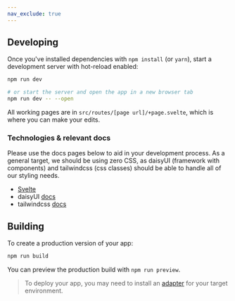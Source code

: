 ```yaml
---
nav_exclude: true
---
```

## Developing

Once you've installed dependencies with `npm install` (or  `yarn`), start a development server with hot-reload enabled:

```bash
npm run dev

# or start the server and open the app in a new browser tab
npm run dev -- --open
```
All working pages are in `src/routes/[page url]/+page.svelte`, which is where you can make your edits.

### Technologies & relevant docs
Please use the docs pages below to aid in your development process. As a general target, we should be using zero CSS, as daisyUI (framework with components) and tailwindcss (css classes) should be able to handle all of our styling needs.
- [Svelte](https://svelte.dev/)
- daisyUI [docs](https://daisyui.com/)
- tailwindcss [docs](https://tailwindcss.com/docs)


## Building

To create a production version of your app:

```bash
npm run build
```

You can preview the production build with `npm run preview`.

> To deploy your app, you may need to install an [adapter](https://kit.svelte.dev/docs/adapters) for your target environment.
